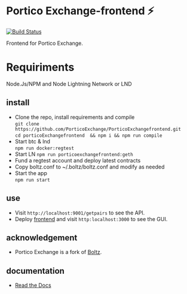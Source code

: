# Portico Exchange-frontend ⚡️

[![Build Status](https://travis-ci.org/BoltzExchange/boltz-frontend.svg?branch=master)](https://travis-ci.org/BoltzExchange/boltz-frontend)


Frontend for Portico Exchange. 

# Requiriments 

Node.Js/NPM and Node Lightning Network or LND

## install
* Clone the repo, install requirements and compile  
`git clone https://github.com/PorticoExchange/PorticoExchangefrontend.git`  
`cd porticoExchangefrontend  && npm i && npm run compile`  
* Start btc & lnd  
`npm run docker:regtest`
* Start LN 
`npm run porticoexchangefrontend:geth`
* Fund a regtest account and deploy latest contracts  
* Copy boltz.conf to ~/.boltz/boltz.conf and modify as needed  
* Start the app  
`npm run start`

## use
* Visit `http://localhost:9001/getpairs` to see the API.
* Deploy [frontend](https://github.com/pseudozach/boltz-frontend) and visit `http:localhost:3000` to see the GUI.



## acknowledgement
* Portico Exchange is a fork of [Boltz](https://github.com/BoltzExchange/boltz-backend).

## documentation
* [Read the Docs](https://layertwolabs.gitbook.io/portico-exchange/)
